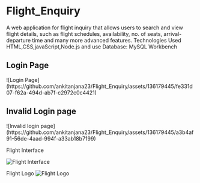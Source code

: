 # Flight_Enquiry
A web application for flight inquiry that allows users to search and view flight details, such as flight schedules, availability, no. of seats, arrival-departure time and many more advanced features. Technologies Used HTML,CSS,javaScript,Node.js and use Database: MySQL Workbench
<h2> Login Page  </h2>
![Login Page](https://github.com/ankitanjana23/Flight_Enquiry/assets/136179445/fe331d07-f62a-494d-ab7f-c2972c0c4421)

<h2> Invalid Login page </h2>
![lnvalid login page](https://github.com/ankitanjana23/Flight_Enquiry/assets/136179445/a3b4af91-56de-4aad-994f-a33ab18b7199)

Flight Interface

![Flight Interface](https://github.com/ankitanjana23/Flight_Enquiry/assets/136179445/e15fbf38-4422-4430-94ef-5aff91407d10)

Flight Logo 
![Flight Logo](https://github.com/ankitanjana23/Flight_Enquiry/assets/136179445/c74a5797-bae5-44e2-9633-c2e355b77cba)

